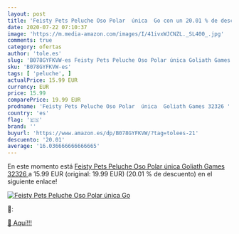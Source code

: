 ```yaml
---
layout: post
title: 'Feisty Pets Peluche Oso Polar  única  Go con un 20.01 % de descuento'
date: 2020-07-22 07:10:37
image: 'https://m.media-amazon.com/images/I/41ivxWJCNZL._SL400_.jpg'
comments: true
category: ofertas
author: 'tole.es'
slug: 'B078GYFKVW-es Feisty Pets Peluche Oso Polar única Goliath Games 32326'
sku: 'B078GYFKVW-es'
tags: [ 'peluche', ]
actualPrice: 15.99 EUR
currency: EUR
price: 15.99
comparePrice: 19.99 EUR
prodname: 'Feisty Pets Peluche Oso Polar  única  Goliath Games 32326 '
country: 'es'
flag: '🇪🇸'
brand: ''
buyurl: 'https://www.amazon.es/dp/B078GYFKVW/?tag=tolees-21'
descuento: '20.01'
average: '16.036666666666665'
---
```


En este momento está [Feisty Pets Peluche Oso Polar  única  Goliath Games 32326 ](https://www.amazon.es/dp/B078GYFKVW/?tag=tolees-21) a 15.99 EUR (original: 19.99 EUR) (20.01 %  de descuento) en el siguiente enlace!

[![Feisty Pets Peluche Oso Polar  única  Go](https://m.media-amazon.com/images/I/41ivxWJCNZL._SL400_.jpg)](https://www.amazon.es/dp/B078GYFKVW/?tag=tolees-21)

🔎:


[🛒 Aquí!!!](https://www.amazon.es/dp/B078GYFKVW/?tag=tolees-21)
